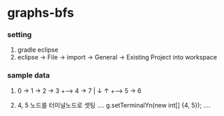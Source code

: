 ﻿# graphs-bfs

### setting

  1) gradle eclipse
  2) eclipse -> File -> import -> General -> Existing Project into workspace

### sample data

1) 0 -> 1 -> 2 -> 3 +--> 4 -> 7
                    |    ↓    ↑
                    +--> 5 -> 6
                 
2) 4, 5 노드를 터미널노드로 셋팅 
    ....
    g.setTerminalYn(new int[] {4, 5});
    ....
